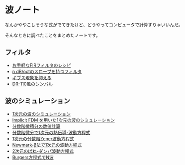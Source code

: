 <style>
body {
  max-width: 704px;
  margin: auto;
  padding: 32px 8px;
}

img {
  width: 50%;
}

code {
  overflow-x: scroll;
  overflow-y: hidden;
  white-space: pre;
}

.katex {
  font-size: 1.3em !important;
}
</style>

# 波ノート
なんかややこしそうな式がでてきたけど、どうやってコンピュータで計算すりゃいいんだ。

そんなときに調べたことをまとめたノートです。

## フィルタ
- <a href="basics.html">お手軽なFIRフィルタのレシピ</a>
- <a href="ndboct.html">n dB/octのスロープを持つフィルタ</a>
- <a href="gibbs.html">ギブス現象を抑える</a>
- <a href="dr110_cymbal.html">DR-110風のシンバル</a>

## 波のシミュレーション
- <a href="waveequation.html">1次元の波のシミュレーション</a>
- <a href="waveequationimplicit.html">Implicit FDM を用いた1次元の波のシミュレーション</a>
- <a href="grunwald_letnikov.html">分数階微積分の数値計算</a>
- <a href="heat_wave_equation.html">分数階微分で1次元の熱伝導-波動方程式</a>
- <a href="waveequation_fractional_zener.html">1次元の分数階Zener波動方程式</a>
- <a href="waveequation_newmark_beta.html">Newmark-β法で1次元の波動方程式</a>
- <a href="wave2d.html">2次元のばね-ダンパ波動方程式</a>
- <a href="burgers_exact.html">Burgers方程式でN波</a>
